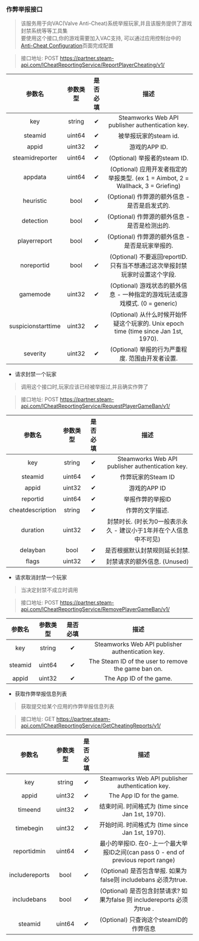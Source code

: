 ### 作弊举报接口
> 该服务用于向VAC(Valve Anti-Cheat)系统举报玩家,并且该服务提供了游戏封禁系统等等工具集  
  要使用这个接口,你的游戏需要加入VAC支持, 可以通过应用控制台中的[Anti-Cheat Configuration](https://partner.steamgames.com/apps/vac/)页面完成配置

> 接口地址: POST https://partner.steam-api.com/ICheatReportingService/ReportPlayerCheating/v1/

| 参数名 | 参数类型 | 是否必填 | 描述 |
|:---:|:---:|:---:|:---:|
|key	|string	|✔	|Steamworks Web API publisher authentication key.
|steamid	|uint64	|✔|	被举报玩家的steam id.
|appid	|uint32	|✔	|游戏的APP ID.
|steamidreporter|	uint64|	✔	|(Optional) 举报者的steam ID.
|appdata|	uint64	|✔|	(Optional) 应用开发者指定的举报类型. (ex 1 = Aimbot, 2 = Wallhack, 3 = Griefing)
|heuristic	|bool	|✔	|(Optional) 作弊源的额外信息 - 是否是启发式的.
|detection|	bool	|✔|	(Optional) 作弊源的额外信息 - 是否是检测出的.
|playerreport	|bool	|✔|	(Optional) 作弊源的额外信息 - 是否是玩家举报的.
|noreportid|	bool	|✔|	(Optional) 不要返回reportID. 只有当不想通过这次举报封禁玩家时设置这个字段.
|gamemode	|uint32	|✔|	(Optional) 游戏状态的额外信息 - 一种指定的游戏玩法或游戏模式. (0 = generic)
|suspicionstarttime|	uint32	|✔|	(Optional) 从什么时候开始怀疑这个玩家的. Unix epoch time (time since Jan 1st, 1970).
|severity|	uint32	|✔|	(Optional) 举报的行为严重程度. 范围由开发者设置.


- 请求封禁一个玩家
> 调用这个接口时,玩家应该已经被举报过,并且确实作弊了  

> 接口地址: POST https://partner.steam-api.com/ICheatReportingService/RequestPlayerGameBan/v1/  

| 参数名 | 参数类型 | 是否必填 | 描述 |
|:---:|:---:|:---:|:---:|
|key|	string|	✔	|Steamworks Web API publisher authentication key.
|steamid	|uint64|	✔|作弊玩家的Steam ID
|appid|	uint32|	✔	|游戏的APP ID
|reportid	|uint64	|✔	|举报作弊的举报ID
|cheatdescription|	string|	✔	|作弊的文字描述.
|duration|	uint32|	✔|封禁时长. (时长为0一般表示永久 - 建议小于1年并在个人信息中不可见)
|delayban|	bool	|✔|	是否根据默认封禁规则延长封禁.
|flags| 	uint32	|✔|	封禁请求的额外信息. (Unused)

- 请求取消封禁一个玩家
> 当决定封禁不成立时调用  

> 接口地址: POST https://partner.steam-api.com/ICheatReportingService/RemovePlayerGameBan/v1/

| 参数名 | 参数类型 | 是否必填 | 描述 |
|:---:|:---:|:---:|:---:|
|key	|string	|✔|	Steamworks Web API publisher authentication key.
|steamid|	uint64	|✔|	The Steam ID of the user to remove the game ban on.
|appid	|uint32	|✔|	The App ID of the game.

- 获取作弊举报信息列表  
> 获取提交给某个应用的作弊举报信息列表  

> 接口地址: GET https://partner.steam-api.com/ICheatReportingService/GetCheatingReports/v1/

| 参数名 | 参数类型 | 是否必填 | 描述 |
|:---:|:---:|:---:|:---:|
key|string|✔|Steamworks Web API publisher authentication key.
appid|uint32|✔|The App ID for the game.
timeend|uint32|✔|结束时间. 时间格式为 (time since Jan 1st, 1970).
timebegin|uint32|✔|开始时间. 时间格式为 (time since Jan 1st, 1970).
reportidmin|uint64|✔|最小的举报ID. 在0-上一个最大举报ID之间(can pass 0 - end of previous report range)
includereports|bool|✔|(Optional) 是否包含举报. 如果为false则 includebans 必须为true.
includebans|bool|✔|(Optional) 是否包含封禁请求? 如果为false 则 includereports 必须为true .
steamid|uint64|✔|(Optional) 只查询这个steamID的作弊信息
